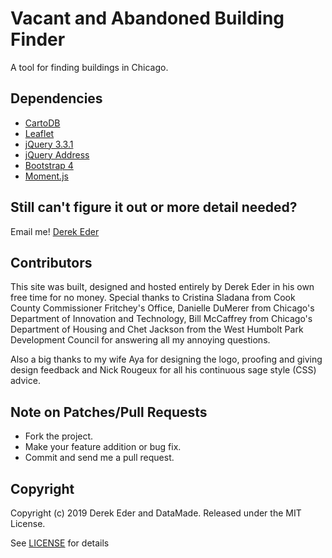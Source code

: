 # Vacant and Abandoned Building Finder
A tool for finding buildings in Chicago.
  
## Dependencies

* [CartoDB](https://carto.com)
* [Leaflet](https://leafletjs.com)
* [jQuery 3.3.1](https://jquery.com/)
* [jQuery Address](https://github.com/asual/jquery-address)
* [Bootstrap 4](https://getbootstrap.com/)
* [Moment.js](https://momentjs.com/)

## Still can't figure it out or more detail needed?

Email me! [Derek Eder](mailto:derek.eder@datamade.us)

## Contributors 

This site was built, designed and hosted entirely by Derek Eder in his own free time for no money. Special thanks to Cristina Sladana from Cook County Commissioner Fritchey's Office, Danielle DuMerer from Chicago's Department of Innovation and Technology, Bill McCaffrey from Chicago's Department of Housing and Chet Jackson from the West Humbolt Park Development Council for answering all my annoying questions.

Also a big thanks to my wife Aya for designing the logo, proofing and giving design feedback and Nick Rougeux for all his continuous sage style (CSS) advice.

## Note on Patches/Pull Requests
 
* Fork the project.
* Make your feature addition or bug fix.
* Commit and send me a pull request.

## Copyright

Copyright (c) 2019 Derek Eder and DataMade. Released under the MIT License.

See [LICENSE](https://github.com/datamade/vacant-building-finder/wiki/License) for details 
